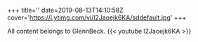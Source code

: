 +++
title=''
date=2019-08-13T14:10:58Z
cover='https://i.ytimg.com/vi/l2Jaoejk6KA/sddefault.jpg'
+++

All content belongs to GlennBeck.
{{< youtube l2Jaoejk6KA >}}
